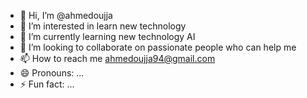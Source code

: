 - 👋 Hi, I’m @ahmedoujja
- 👀 I’m interested in learn new technology
- 🌱 I’m currently learning new technology AI
- 💞️ I’m looking to collaborate on passionate people who can help me
- 📫 How to reach me ahmedoujja94@gmail.com
- 😄 Pronouns: ...
- ⚡ Fun fact: ...

<!---
ahmedoujja/ahmedoujja is a ✨ special ✨ repository because its `README.md` (this file) appears on your GitHub profile.
You can click the Preview link to take a look at your changes.
--->

